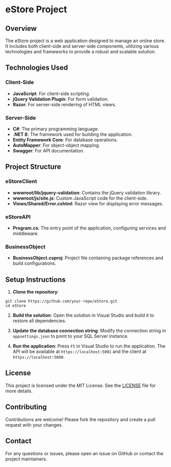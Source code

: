 # eStore Project

## Overview

The eStore project is a web application designed to manage an online store. It includes both client-side and server-side components, utilizing various technologies and frameworks to provide a robust and scalable solution.

## Technologies Used

### Client-Side
- **JavaScript**: For client-side scripting.
- **jQuery Validation Plugin**: For form validation.
- **Razor**: For server-side rendering of HTML views.

### Server-Side
- **C#**: The primary programming language.
- **.NET 8**: The framework used for building the application.
- **Entity Framework Core**: For database operations.
- **AutoMapper**: For object-object mapping.
- **Swagger**: For API documentation.

## Project Structure

### eStoreClient
- **wwwroot/lib/jquery-validation**: Contains the jQuery validation library.
- **wwwroot/js/site.js**: Custom JavaScript code for the client-side.
- **Views/Shared/Error.cshtml**: Razor view for displaying error messages.

### eStoreAPI
- **Program.cs**: The entry point of the application, configuring services and middleware.

### BusinessObject
- **BusinessObject.csproj**: Project file containing package references and build configurations.

## Setup Instructions

1. **Clone the repository**:
```
git clone https://github.com/your-repo/eStore.git
cd eStore
```

2. **Build the solution**:
    Open the solution in Visual Studio and build it to restore all dependencies.

3. **Update the database connection string**:
    Modify the connection string in `appsettings.json` to point to your SQL Server instance.

4. **Run the application**:
    Press `F5` in Visual Studio to run the application. The API will be available at `https://localhost:5001` and the client at `https://localhost:5000`.

## License

This project is licensed under the MIT License. See the [LICENSE](eStoreClient/wwwroot/lib/jquery-validation/LICENSE.md) file for more details.

## Contributing

Contributions are welcome! Please fork the repository and create a pull request with your changes.

## Contact

For any questions or issues, please open an issue on GitHub or contact the project maintainers.


    